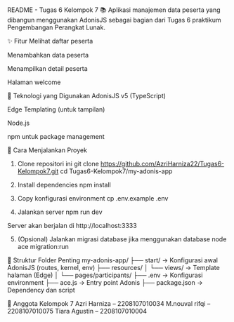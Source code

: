 README - Tugas 6 Kelompok 7
📚 Aplikasi manajemen data peserta yang dibangun menggunakan AdonisJS sebagai bagian dari Tugas 6 praktikum Pengembangan Perangkat Lunak.

✨ Fitur
Melihat daftar peserta

Menambahkan data peserta

Menampilkan detail peserta

Halaman welcome

🔧 Teknologi yang Digunakan
AdonisJS v5 (TypeScript)

Edge Templating (untuk tampilan)

Node.js

npm untuk package management

🚀 Cara Menjalankan Proyek
1. Clone repositori ini
git clone https://github.com/AzriHarniza22/Tugas6-Kelompok7.git
cd Tugas6-Kelompok7/my-adonis-app

2. Install dependencies
npm install

3. Copy konfigurasi environment
cp .env.example .env

4. Jalankan server
npm run dev

Server akan berjalan di http://localhost:3333

5. (Opsional) Jalankan migrasi database jika menggunakan database
node ace migration:run

📁 Struktur Folder Penting
my-adonis-app/
├── start/ → Konfigurasi awal AdonisJS (routes, kernel, env)
├── resources/
│ └── views/ → Template halaman (Edge)
│ └── pages/participants/
├── .env → Konfigurasi environment
├── ace.js → Entry point Adonis
├── package.json → Dependency dan script

👥 Anggota Kelompok 7
Azri Harniza – 2208107010034
M.nouval rifqi – 2208107010075
Tiara Agustin – 2208107010004
